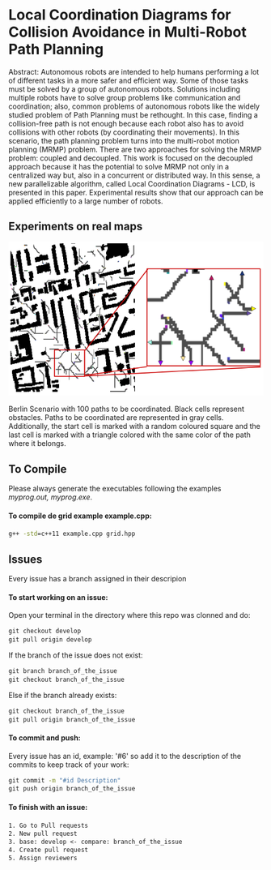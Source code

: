 # Local  Coordination  Diagrams  for  Collision  Avoidance  in  Multi-Robot Path  Planning
Abstract: Autonomous robots are intended to help humans performing a lot of different tasks in a more safer and efficient way. Some of those tasks must be solved by a group of autonomous robots. Solutions including multiple robots have to solve group problems like communication and coordination; also, common problems of autonomous robots like the widely studied problem of Path Planning must be rethought. In this case, finding a collision-free path is not enough because each robot also has to avoid collisions with other robots (by coordinating their movements). In this scenario, the path planning problem turns into the multi-robot motion planning (MRMP) problem. There are two approaches for solving the MRMP problem: coupled and decoupled. This work is focused on the decoupled approach because it has the potential to solve MRMP not only in a centralized way but, also in a concurrent or distributed way. In this sense, a new parallelizable algorithm, called Local Coordination Diagrams - LCD, is presented in this paper. Experimental results show that our approach can be applied efficiently to a large number of robots.

## Experiments on real maps

![alt text](https://github.com/AngelJSD/LocalCoordinationDiagrams/blob/master/mapaBerlin.png)

Berlin Scenario with 100 paths to be coordinated. Black cells represent obstacles. Paths to be coordinated are represented in gray cells. Additionally, the start cell is marked with a random coloured square and the last cell is marked with a triangle colored with the same color of the path where it belongs.


## To Compile
Please always generate the executables following the examples *myprog.out, myprog.exe*.

#### To compile de grid example example.cpp:
```bat
g++ -std=c++11 example.cpp grid.hpp
```

## Issues
Every issue has a branch assigned in their descripion

#### To start working on an issue:
Open your terminal in the directory where this repo was clonned and do:
```bat
git checkout develop
git pull origin develop
```
If the branch of the issue does not exist:
```bat
git branch branch_of_the_issue
git checkout branch_of_the_issue
```
Else if the branch already exists:
```bat
git checkout branch_of_the_issue
git pull origin branch_of_the_issue
```

#### To commit and push:
Every issue has an id, example: '#6' so add it to the description of the commits to keep track of your work:
```bat
git commit -m "#id Description"
git push origin branch_of_the_issue
```

#### To finish with an issue:
```
1. Go to Pull requests
2. New pull request
3. base: develop <- compare: branch_of_the_issue
4. Create pull request
5. Assign reviewers
```
